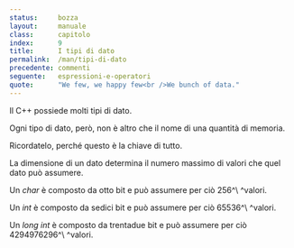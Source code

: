 ```yaml
---
status:     bozza 
layout:     manuale
class:      capitolo
index:      9
title:      I tipi di dato
permalink:  /man/tipi-di-dato
precedente: commenti
seguente:   espressioni-e-operatori
quote:      "We few, we happy few<br />We bunch of data."
---
```


Il C++ possiede molti tipi di dato.

Ogni tipo di dato, però, non è altro che il nome di una quantità di
memoria.

Ricordatelo, perché questo è la chiave di tutto.

La dimensione di un dato determina il numero massimo di valori che quel
dato può assumere.

Un *char* è composto da otto bit e può assumere per ciò 256^\ ^valori.

Un *int* è composto da sedici bit e può assumere per ciò
65536^\ ^valori.

Un *long int* è composto da trentadue bit e può assumere per ciò
4294976296^\ ^valori.
